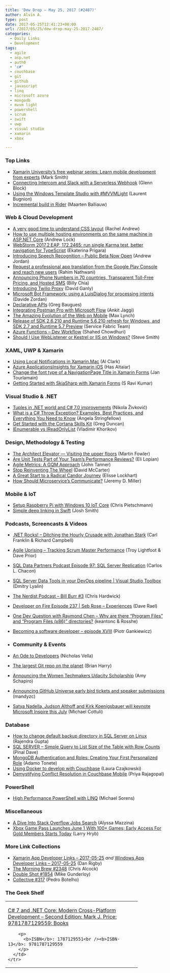 ```yaml
---
title: 'Dew Drop – May 25, 2017 (#2487)'
author: Alvin A.
type: post
date: 2017-05-25T12:41:23+00:00
url: /2017/05/25/dew-drop-may-25-2017-2487/
categories:
  - Daily Links
  - Development
tags:
  - agile
  - asp.net
  - auth0
  - 'c#'
  - couchbase
  - git
  - github
  - javascript
  - linq
  - microsoft azure
  - mongodb
  - mvvm light
  - powershell
  - scrum
  - swift
  - uwp
  - visual studio
  - xamarin
  - xbox

---
```

### <a name="top"></a>Top Links

  * <a href="https://blogs.msdn.microsoft.com/visualstudio/2017/05/24/xamarin-universitys-free-webinar-series-learn-mobile-development-from-experts/" target="_blank">Xamarin University’s free webinar series: Learn mobile development from experts</a> (Mark Smith)
  * <a href="https://auth0.com/blog/connecting-intercom-and-slack-with-a-serverless-webhook/" target="_blank">Connecting Intercom and Slack with a Serverless Webhook</a> (Glenn Block)
  * <a href="http://feedproxy.google.com/~r/galasoft/~3/jLg8Ml_axQ8/" target="_blank">Using the Windows Template Studio with #MVVMLight</a> (Laurent Bugnion)
  * <a href="https://blog.jetbrains.com/dotnet/2017/05/24/incremental-build-rider/" target="_blank">Incremental build in Rider</a> (Maarten Balliauw)



### <a name="web"></a>Web & Cloud Development

  * <a href="https://www.rachelandrew.co.uk/archives/2017/05/24/a-very-good-time-to-understand-css-layout/" target="_blank">A very good time to understand CSS layout</a> (Rachel Andrew)
  * <a href="https://andrewlock.net/how-to-use-multiple-hosting-environments-on-the-same-machine-in-asp-net-core/" target="_blank">How to use multiple hosting environments on the same machine in ASP.NET Core</a> (Andrew Lock)
  * <a href="https://blog.jetbrains.com/webstorm/2017/05/webstorm-2017-2-eap-172-2465/" target="_blank">WebStorm 2017.2 EAP, 172.2465: run single Karma test, better navigation for TypeScript</a> (Ekaterina Prigara)
  * <a href="https://twilioinc.wpengine.com/2017/05/introducing-speech-recognition.html" target="_blank">Introducing Speech Recognition – Public Beta Now Open</a> (Andrew Jordan)
  * <a href="http://feedproxy.google.com/~r/blogspot/hsDu/~3/zSQRHrvs7r8/request-professional-app-translation.html" target="_blank">Request a professional app translation from the Google Play Console and reach new users</a> (Rahim Nathwani)
  * <a href="https://twilioinc.wpengine.com/2017/05/announcing-phone-numbers-in-70-countries-transparent-toll-free-pricing-and-hosted-sms.html" target="_blank">Announcing Phone Numbers in 70 countries, Transparent Toll-Free Pricing, and Hosted SMS</a> (Billy Chia)
  * <a href="https://twilioinc.wpengine.com/2017/05/introducing-twilio-proxy.html" target="_blank">Introducing Twilio Proxy</a> (David Ganly)
  * <a href="http://www.davidezordan.net/blog/?p=8163" target="_blank">Microsoft Bot Framework: using a LuisDialog for processing intents</a> (Davide Zordan)
  * <a href="https://twilioinc.wpengine.com/2017/05/declarative-apis.html" target="_blank">Declarative APIs</a> (Greg Baugues)
  * <a href="http://blog.getpostman.com/2017/05/25/integrating-postman-pro-with-microsoft-flow/" target="_blank">Integrating Postman Pro with Microsoft Flow</a> (Ankit Jaggi)
  * <a href="http://blog.ionic.io/the-amazing-evolution-of-the-web-on-mobile/" target="_blank">The Amazing Evolution of the Web on Mobile</a> (Max Lynch)
  * <a href="https://blogs.msdn.microsoft.com/azureservicefabric/2017/05/24/release-of-sdk-2-6-210-and-runtime-5-6-210-refresh-for-windows-and-sdk-2-7-and-runtime-5-7-preview/" target="_blank">Release of SDK 2.6.210 and Runtime 5.6.210 refresh for Windows, and SDK 2.7 and Runtime 5.7 Preview</a> (Service Fabric Team)
  * <a href="http://wakeupandcode.com/azure-functions-dev-workflow/" target="_blank">Azure Functions – Dev Workflow</a> (Shahed Chowdhuri)
  * <a href="http://ardalis.com/should-i-use-weblistener-or-kestrel-or-iis-on-windows" target="_blank">Should I Use WebListener or Kestrel or IIS on Windows?</a> (Steve Smith)



### <a name="silverlight"></a>XAML, UWP & Xamarin

  * <a href="https://blog.xamarin.com/using-local-notifications-xamarin-mac/" target="_blank">Using Local Notifications in Xamarin.Mac</a> (Al Clark)
  * <a href="https://dzone.com/articles/azure-applicationsinsights-for-xamarin-ios?utm_medium=feed&utm_source=feedpress.me&utm_campaign=Feed%3A+dzone%2Fmobile" target="_blank">Azure ApplicationsInsights for Xamarin iOS</a> (Has Altaiar)
  * <a href="http://www.devprotocol.com/change-the-font-type-of-a-navigationpage-title-in-xamarin-forms/" target="_blank">Change the font type of a NavigationPage Title in Xamarin Forms</a> (Jan Tourlamain)
  * <a href="http://err2solution.com/2017/05/getting-started-with-skiasharp-with-xamarin-forms/" target="_blank">Getting Started with SkiaSharp with Xamarin Forms</a> (S Ravi Kumar)



### <a name="dotnet"></a>Visual Studio & .NET

  * <a href="https://rubikscode.net/2017/05/21/tuples-in-net-world-and-c-7-0-improvements/" target="_blank">Tuples in .NET world and C# 7.0 improvements</a> (Nikola Živković)
  * <a href="https://stackify.com/what-is-c-throw-exception/" target="_blank">What is a C# Throw Exception? Examples, Best Practices, and Everything You Need to Know</a> (Angela Stringfellow)
  * <a href="https://channel9.msdn.com/coding4fun/blog/Get-Started-with-the-Cortana-Skills-Kit?WT.mc_id=DX_MVP4025064" target="_blank">Get Started with the Cortana Skills Kit</a> (Greg Duncan)
  * <a href="http://enterprisecraftsmanship.com/2017/05/24/ienumerable-vs-ireadonlylist/" target="_blank">IEnumerable vs IReadOnlyList</a> (Vladimir Khorikov)



### <a name="design"></a>Design, Methodology & Testing

  * <a href="https://martinfowler.com/articles/architect-elevator.html" target="_blank">The Architect Elevator — Visiting the upper floors</a> (Martin Fowler)
  * <a href="http://www.infoq.com/articles/unit-tests-performance-review?utm_campaign=infoq_content&utm_source=infoq&utm_medium=feed&utm_term=global" target="_blank">Are Unit Tests Part of Your Team’s Performance Reviews?</a> (Eli Lopian)
  * <a href="http://feedproxy.google.com/~r/LeadingAgile/~3/W7a7cZVs3rc/" target="_blank">Agile Metrics: A GQM Approach</a> (John Tanner)
  * <a href="http://www.c-sharpcorner.com/article/stop-reinventing-the-wheel/" target="_blank">Stop Reinventing The Wheel</a> (David McCarter)
  * <a href="https://www.radicalcandor.com/blog/great-start-radical-candor-journey/" target="_blank">A Great Start to a Radical Candor Journey</a> (Elisse Lockhart)
  * <a href="https://jeremydmiller.com/2017/05/24/how-should-microservices-communicate/" target="_blank">How Should Microservice’s Communicate?</a> (Jeremy D. Miller)



### <a name="mobile"></a>Mobile & IoT

  * <a href="https://buildazure.com/2017/05/24/setup-raspberry-pi-with-windows-10-iot-core/" target="_blank">Setup Raspberry Pi with Windows 10 IoT Core</a> (Chris Pietschmann)
  * <a href="https://ijoshsmith.com/2017/05/24/simple-deep-linking-in-swift/" target="_blank">Simple deep linking in Swift</a> (Josh Smith)



### <a name="podcasts"></a>Podcasts, Screencasts & Videos

  * <a href="http://www.dotnetrocks.com/default.aspx?ShowNum=1444" target="_blank">.NET Rocks! &#8211; Ditching the Hourly Crusade with Jonathan Stark</a> (Carl Franklin & Richard Campbell)
  * <a href="http://coalition.agileuprising.com/t/tracking-scrum-master-performance/906" target="_blank">Agile Uprising &#8211; Tracking Scrum Master Performance</a> (Troy Lightfoot & Dave Prior)
  * <a href="http://sqldatapartners.com/2017/05/24/episode-97-sql-server-replication/" target="_blank">SQL Data Partners Podcast Episode 97: SQL Server Replication</a> (Carlos L. Chacon)
  * <a href="https://channel9.msdn.com/Shows/Visual-Studio-Toolbox/SQL-Server-Data-Tools-in-your-DevOps-pipeline?WT.mc_id=DX_MVP4025064" target="_blank">SQL Server Data Tools in your DevOps pipeline | Visual Studio Toolbox</a> (Dmitry Lyalin)
  * <a href="http://nerdist.nerdistind.libsynpro.com/bill-burr-3" target="_blank">The Nerdist Podcast &#8211; Bill Burr #3</a> (Chris Hardwick)
  * <a href="http://developeronfire.com/podcast/episode-237-seb-rose-experiences" target="_blank">Developer on Fire Episode 237 | Seb Rose &#8211; Experiences</a> (Dave Rael)
  * <a href="https://channel9.msdn.com/Blogs/One-Dev-Minute/One-Dev-Question-with-Raymond-Chen-Why-are-there-Program-Files-and-Program-Files-x86-directories?WT.mc_id=DX_MVP4025064" target="_blank">One Dev Question with Raymond Chen &#8211; Why are there &#8220;Program Files&#8221; and &#8220;Program Files (x86)&#8221; directories?</a> (keantonc & Rosshe)
  * <a href="http://piotrgankiewicz.com/2017/05/25/becoming-a-software-developer-episode-xviii/" target="_blank">Becoming a software developer – episode XVIII</a> (Piotr Gankiewicz)



  * ### <a name="events"></a>Community & Events

  * <a href="https://www.syncfusion.com/blogs/post/an-ode-to-developers.aspx" target="_blank">An Ode to Developers</a> (Nicholas Vella)
  * <a href="https://blogs.msdn.microsoft.com/bharry/2017/05/24/the-largest-git-repo-on-the-planet/" target="_blank">The largest Git repo on the planet</a> (Brian Harry)
  * <a href="http://feedproxy.google.com/~r/GDBcode/~3/mkaNDwg-PZc/announcing-women-techmakers-udacity.html" target="_blank">Announcing the Women Techmakers Udacity Scholarship</a> (Amy Schapiro)
  * <a href="https://github.com/blog/2367-announcing-github-universe-early-bird-tickets-and-speaker-submissions" target="_blank">Announcing GitHub Universe early bird tickets and speaker submissions</a> (mandyzc)
  * <a href="http://feedproxy.google.com/~r/winbetadotorg/~3/mJ91KyGTdlA/satya-nadella-judson-althoff-and-kirk-koenigsbauer-will-keynote-microsoft-inspire-this-july" target="_blank">Satya Nadella, Judson Althoff and Kirk Koenigsbauer will keynote Microsoft Inspire this July</a> (Michael Cottuli)



### <a name="sql"></a>Database

  * <a href="http://feedproxy.google.com/~r/MSSQLTips-LatestSqlServerTips/~3/4vXcXA0SLmw/tip.asp" target="_blank">How to change default backup directory in SQL Server on Linux</a> (Rajendra Gupta)
  * <a href="https://blog.sqlauthority.com/2017/05/25/sql-server-simple-query-list-size-table-row-counts/" target="_blank">SQL SERVER – Simple Query to List Size of the Table with Row Counts</a> (Pinal Dave)
  * <a href="https://dzone.com/articles/mongodb-authentication-and-roles-creating-your-fir?utm_medium=feed&utm_source=feedpress.me&utm_campaign=Feed%3A+dzone%2Fdatabase" target="_blank">MongoDB Authentication and Roles: Creating Your First Personalized Role</a> (Adamo Tonete)
  * <a href="https://blog.couchbase.com/using-docker-develop-couchbase/" target="_blank">Using Docker to develop with Couchbase</a> (Laura Czajkowski)
  * <a href="https://blog.couchbase.com/conflict-resolution-couchbase-mobile/" target="_blank">Demystifying Conflict Resolution in Couchbase Mobile</a> (Priya Rajagopal)



### <a name="ps"></a>PowerShell

  * <a href="https://www.simple-talk.com/dotnet/net-framework/high-performance-powershell-linq/?utm_source=simpletalk&utm_medium=pubemail&utm_content=20170525-slota1&utm_term=simpletalkmain" target="_blank">High Performance PowerShell with LINQ</a> (Michael Sorens)



### <a name="misc"></a>Miscellaneous

  * <a href="https://stackoverflow.blog/2017/05/24/dive-stack-overflow-jobs-search/" target="_blank">A Dive Into Stack Overflow Jobs Search</a> (Alyssa Mazzina)
  * <a href="http://feedproxy.google.com/~r/MajorNelson/~3/Eo1bCRchtOA/" target="_blank">Xbox Game Pass Launches June 1 With 100+ Games; Early Access For Gold Members Starts Today</a> (Larry Hryb)



### <a name="links"></a>More Link Collections

  * <a href="http://allaboutxamarin.com/2017/05/xamarin-app-developer-links-2017-05-25/" target="_blank">Xamarin App Developer Links &#8211; 2017-05-25</a> _and_ <a href="http://windowsappdev.com/2017/05/windows-app-developer-links-2017-05-25/" target="_blank">Windows App Developer Links &#8211; 2017-05-25</a> (Dan Rigby)
  * <a href="http://feedproxy.google.com/~r/ReflectivePerspective/~3/LGVVqcDJb-o/" target="_blank">The Morning Brew #2348</a> (Chris Alcock)
  * <a href="http://afreshcup.com/home/2017/5/25/double-shot-1854.html" target="_blank">Double Shot #1854</a> (Mike Gunderloy)
  * <a href="http://feedproxy.google.com/~r/tympanus/~3/WEIWO1H51N8/" target="_blank">Collective #317</a> (Pedro Botelho)



### <a name="shelf"></a>The Geek Shelf

<div class="wlWriterEditableSmartContent" id="scid:7dc1bd33-94bd-46fd-a20b-0131235bcd47:70cc176f-97f4-4152-b6bc-04faa9f5822b" style="margin: 0px; padding: 0px; float: none; display: inline;">
  <table cellspacing="0" cellpadding="2" width="400" border="0" unselectable="on">
    <tr>
      <td valign="top" width="400">
        <p>
          <a title="C# 7 and .NET Core: Modern Cross-Platform Development - Second Edition: Mark J. Price: 9781787129559: Books" href="http://www.amazon.com/exec/obidos/ASIN/1787129551/amavin-20">C# 7 and .NET Core: Modern Cross-Platform Development &#8211; Second Edition: Mark J. Price: 9781787129559: Books</a>
        </p>
        
        <p>
          <b>ISBN</b>: 1787129551<br /><b>ISBN-13</b>: 9781787129559
        </p>
      </td>
    </tr>
  </table>
</div>